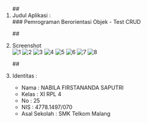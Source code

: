 <ol>
##<li> Judul Aplikasi : </li>
### Pemrograman Berorientasi Objek - Test CRUD
 
##<li> Screenshot </li>
![1](https://cloud.githubusercontent.com/assets/22027035/23575734/be774662-00c4-11e7-9162-d0380819163d.JPG)
![2](https://cloud.githubusercontent.com/assets/22027035/23575735/be7bcd68-00c4-11e7-8931-d805896417eb.JPG)
![3](https://cloud.githubusercontent.com/assets/22027035/23575728/be49172e-00c4-11e7-8fb8-38d0196523b8.JPG)
![4](https://cloud.githubusercontent.com/assets/22027035/23575729/be4daf64-00c4-11e7-976e-987dc721cd9a.JPG)
![5](https://cloud.githubusercontent.com/assets/22027035/23575731/be4e285e-00c4-11e7-9b68-b18ca37fcb95.JPG)
![6](https://cloud.githubusercontent.com/assets/22027035/23575730/be4dafbe-00c4-11e7-985c-8991a386ec84.JPG)
![7](https://cloud.githubusercontent.com/assets/22027035/23575732/be4ee97e-00c4-11e7-8b7b-29d5e28c1e7e.JPG)
![8](https://cloud.githubusercontent.com/assets/22027035/23575733/be4f47d4-00c4-11e7-915c-653bf67af43c.JPG)



##<li> Identitas : </li>

<ul>
<li> Nama : NABILA FIRSTANANDA SAPUTRI </li>
<li> Kelas : XI RPL 4 </li>
<li> No : 25 </li>
<li> NIS : 4778.1497/070 </li>
<li> Asal Sekolah : SMK Telkom Malang </li>
</ul>
